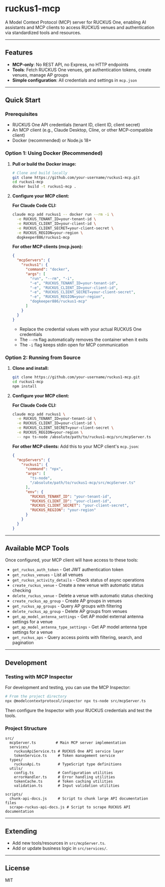 # ruckus1-mcp

A Model Context Protocol (MCP) server for RUCKUS One, enabling AI assistants and MCP clients to access RUCKUS venues and authentication via standardized tools and resources.

---

## Features
- **MCP-only**: No REST API, no Express, no HTTP endpoints
- **Tools**: Fetch RUCKUS One venues, get authentication tokens, create venues, manage AP groups
- **Simple configuration**: All credentials and settings in `mcp.json`

---

## Quick Start

### Prerequisites
- RUCKUS One API credentials (tenant ID, client ID, client secret)
- An MCP client (e.g., Claude Desktop, Cline, or other MCP-compatible client)
- Docker (recommended) or Node.js 18+

### Option 1: Using Docker (Recommended)

1. **Pull or build the Docker image:**
   ```bash
   # Clone and build locally
   git clone https://github.com/your-username/ruckus1-mcp.git
   cd ruckus1-mcp
   docker build -t ruckus1-mcp .
   ```

2. **Configure your MCP client:**

   **For Claude Code CLI:**
   ```bash
   claude mcp add ruckus1 -- docker run --rm -i \
     -e RUCKUS_TENANT_ID=your-tenant-id \
     -e RUCKUS_CLIENT_ID=your-client-id \
     -e RUCKUS_CLIENT_SECRET=your-client-secret \
     -e RUCKUS_REGION=your-region \
     dogkeeper886/ruckus1-mcp
   ```

   **For other MCP clients (mcp.json):**
   ```json
   {
     "mcpServers": {
       "ruckus1": {
         "command": "docker",
         "args": [
           "run", "--rm", "-i",
           "-e", "RUCKUS_TENANT_ID=your-tenant-id",
           "-e", "RUCKUS_CLIENT_ID=your-client-id",
           "-e", "RUCKUS_CLIENT_SECRET=your-client-secret",
           "-e", "RUCKUS_REGION=your-region",
           "dogkeeper886/ruckus1-mcp"
         ]
       }
     }
   }
   ```

   - Replace the credential values with your actual RUCKUS One credentials
   - The `--rm` flag automatically removes the container when it exits
   - The `-i` flag keeps stdin open for MCP communication

### Option 2: Running from Source

1. **Clone and install:**
   ```bash
   git clone https://github.com/your-username/ruckus1-mcp.git
   cd ruckus1-mcp
   npm install
   ```

2. **Configure your MCP client:**

   **For Claude Code CLI:**
   ```bash
   claude mcp add ruckus1 \
     -e RUCKUS_TENANT_ID=your-tenant-id \
     -e RUCKUS_CLIENT_ID=your-client-id \
     -e RUCKUS_CLIENT_SECRET=your-client-secret \
     -e RUCKUS_REGION=your-region \
     -- npx ts-node /absolute/path/to/ruckus1-mcp/src/mcpServer.ts
   ```

   **For other MCP clients:**
   Add this to your MCP client's `mcp.json`:
   ```json
   {
     "mcpServers": {
       "ruckus1": {
         "command": "npx",
         "args": [
           "ts-node",
           "/absolute/path/to/ruckus1-mcp/src/mcpServer.ts"
         ],
         "env": {
           "RUCKUS_TENANT_ID": "your-tenant-id",
           "RUCKUS_CLIENT_ID": "your-client-id",
           "RUCKUS_CLIENT_SECRET": "your-client-secret",
           "RUCKUS_REGION": "your-region"
         }
       }
     }
   }
   ```

---

## Available MCP Tools

Once configured, your MCP client will have access to these tools:

- `get_ruckus_auth_token` - Get JWT authentication token
- `get_ruckus_venues` - List all venues
- `get_ruckus_activity_details` - Check status of async operations
- `create_ruckus_venue` - Create a new venue with automatic status checking
- `delete_ruckus_venue` - Delete a venue with automatic status checking
- `create_ruckus_ap_group` - Create AP groups in venues
- `get_ruckus_ap_groups` - Query AP groups with filtering
- `delete_ruckus_ap_group` - Delete AP groups from venues
- `get_ap_model_antenna_settings` - Get AP model external antenna settings for a venue
- `get_ap_model_antenna_type_settings` - Get AP model antenna type settings for a venue
- `get_ruckus_aps` - Query access points with filtering, search, and pagination

---

## Development

### Testing with MCP Inspector

For development and testing, you can use the MCP Inspector:

```bash
# From the project directory
npx @modelcontextprotocol/inspector npx ts-node src/mcpServer.ts
```

Then configure the Inspector with your RUCKUS credentials and test the tools.

### Project Structure
```
src/
  mcpServer.ts         # Main MCP server implementation
  services/
    ruckusApiService.ts # RUCKUS One API service layer
    tokenService.ts     # Token management service
  types/
    ruckusApi.ts        # TypeScript type definitions
  utils/
    config.ts           # Configuration utilities
    errorHandler.ts     # Error handling utilities
    tokenCache.ts       # Token caching utilities
    validation.ts       # Input validation utilities

scripts/
  chunk-api-docs.js     # Script to chunk large API documentation files
  scrape-ruckus-api-docs.js # Script to scrape RUCKUS API documentation
```

---

## Extending
- Add new tools/resources in `src/mcpServer.ts`.
- Add or update business logic in `src/services/`.

---

## License
MIT 